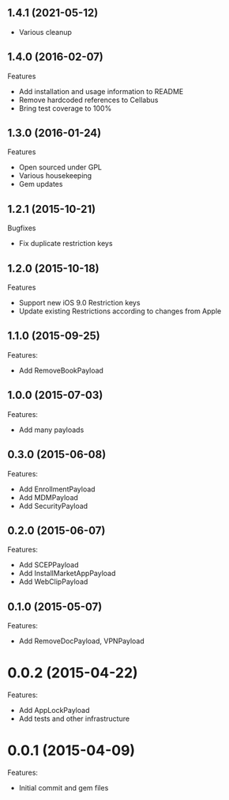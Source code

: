 ## 1.4.1 (2021-05-12)

 - Various cleanup


## 1.4.0 (2016-02-07)

Features

 - Add installation and usage information to README
 - Remove hardcoded references to Cellabus
 - Bring test coverage to 100%

## 1.3.0 (2016-01-24)

Features

 - Open sourced under GPL
 - Various housekeeping
 - Gem updates

## 1.2.1 (2015-10-21)

Bugfixes

 - Fix duplicate restriction keys

## 1.2.0 (2015-10-18)

Features

  - Support new iOS 9.0 Restriction keys
  - Update existing Restrictions according to changes from Apple

## 1.1.0 (2015-09-25)

Features:

 - Add RemoveBookPayload

## 1.0.0 (2015-07-03)

Features:

 - Add many payloads

## 0.3.0 (2015-06-08)

Features:

 - Add EnrollmentPayload
 - Add MDMPayload
 - Add SecurityPayload

## 0.2.0 (2015-06-07)

Features:

 - Add SCEPPayload
 - Add InstallMarketAppPayload
 - Add WebClipPayload

## 0.1.0 (2015-05-07)

Features:

 - Add RemoveDocPayload, VPNPayload

# 0.0.2 (2015-04-22)

Features:

 - Add AppLockPayload
 - Add tests and other infrastructure

# 0.0.1 (2015-04-09)

Features:

 - Initial commit and gem files
